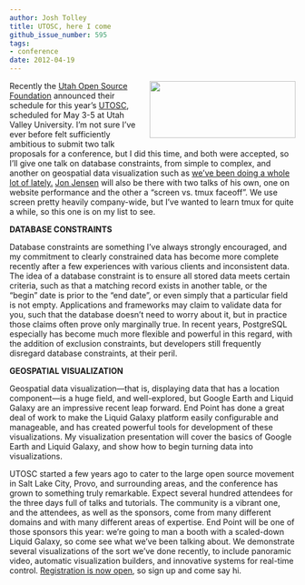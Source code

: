 ```yaml
---
author: Josh Tolley
title: UTOSC, here I come
github_issue_number: 595
tags:
- conference
date: 2012-04-19
---
```


<div class="separator" style="clear: both; text-align: center;"><a href="https://www.eventbrite.com/e/utah-open-source-conference-2012-registration-3315016303" imageanchor="1" style="clear: right; float: right; margin-bottom: 1em; margin-left: 1em;"><img border="0" height="100" src="/blog/2012/04/utosc-here-i-come/utos-logo.png" width="257"/></a></div>

Recently the [Utah Open Source Foundation](https://web.archive.org/web/20120116090206/http://www.utos.org/) announced their schedule for this year’s [UTOSC](https://web.archive.org/web/20120525040559/http://conference.utos.org/), scheduled for May 3-5 at Utah Valley University. I’m not sure I’ve ever before felt sufficiently ambitious to submit two talk proposals for a conference, but I did this time, and both were accepted, so I’ll give one talk on database constraints, from simple to complex, and another on geospatial data visualization such as [we’ve been doing a whole lot of lately.](https://www.visionport.com/) [Jon Jensen](/team/jon-jensen) will also be there with two talks of his own, one on website performance and the other a “screen vs. tmux faceoff”. We use screen pretty heavily company-wide, but I’ve wanted to learn tmux for quite a while, so this one is on my list to see.

**DATABASE CONSTRAINTS**

Database constraints are something I’ve always strongly encouraged, and my commitment to clearly constrained data has become more complete recently after a few experiences with various clients and inconsistent data. The idea of a database constraint is to ensure all stored data meets certain criteria, such as that a matching record exists in another table, or the “begin” date is prior to the “end date”, or even simply that a particular field is not empty. Applications and frameworks may claim to validate data for you, such that the database doesn’t need to worry about it, but in practice those claims often prove only marginally true. In recent years, PostgreSQL especially has become much more flexible and powerful in this regard, with the addition of exclusion constraints, but developers still frequently disregard database constraints, at their peril.

**GEOSPATIAL VISUALIZATION**

Geospatial data visualization—​that is, displaying data that has a location component—​is a huge field, and well-explored, but Google Earth and Liquid Galaxy are an impressive recent leap forward. End Point has done a great deal of work to make the Liquid Galaxy platform easily configurable and manageable, and has created powerful tools for development of these visualizations. My visualization presentation will cover the basics of Google Earth and Liquid Galaxy, and show how to begin turning data into visualizations.

UTOSC started a few years ago to cater to the large open source movement in Salt Lake City, Provo, and surrounding areas, and the conference has grown to something truly remarkable. Expect several hundred attendees for the three days full of talks and tutorials. The community is a vibrant one, and the attendees, as well as the sponsors, come from many different domains and with many different areas of expertise. End Point will be one of those sponsors this year: we’re going to man a booth with a scaled-down Liquid Galaxy, so come see what we’ve been talking about. We demonstrate several visualizations of the sort we’ve done recently, to include panoramic video, automatic visualization builders, and innovative systems for real-time control. [Registration is now open](https://www.eventbrite.com/e/utah-open-source-conference-2012-registration-3315016303), so sign up and come say hi.
